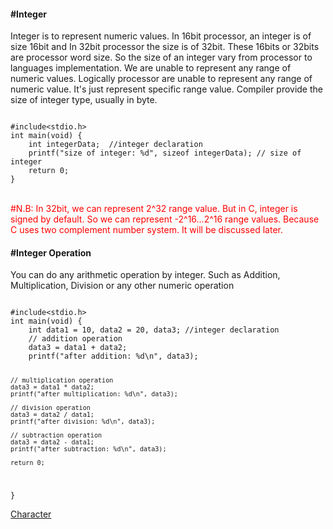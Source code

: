 <h4>#Integer</h4>
<p>Integer is to represent numeric values. In 16bit processor, an integer is of size 16bit and In 32bit processor
the size is of 32bit. These 16bits or 32bits are processor word size. So the size of an integer vary from
processor to languages implementation.  We are unable to represent any range of numeric values. Logically 
processor are unable to represent any range of numeric value. It's just represent specific range value.  
Compiler provide the size of integer type, usually in byte.
</p>
<code>
#include&lt;stdio.h&gt;
int main(void) {
	int integerData;  //integer declaration
	printf("size of integer: %d", sizeof integerData); // size of integer
	return 0;
}
</code>
<br>
<p style="color:red;">#N.B: In 32bit, we can represent 2^32 range value. But in C, integer is signed by default. So we can 
represent -2^16...2^16 range values. Because C uses two complement number system. It will be discussed later.</h5></hr></hr>

<h4>#Integer Operation</h4>
<p>You can do any arithmetic operation by integer. Such as Addition, Multiplication, Division or any other numeric operation</p>

<code>
#include&lt;stdio.h&gt;
int main(void) {
	int data1 = 10, data2 = 20, data3; //integer declaration
	// addition operation
	data3 = data1 + data2;
	printf("after addition: %d\n", data3);
	
	// multiplication operation
	data3 = data1 * data2;
	printf("after multiplication: %d\n", data3);
	
	// division operation
	data3 = data2 / data1;
	printf("after division: %d\n", data3);
	
	// subtraction operation
	data3 = data2 - data1;
	printf("after subtraction: %d\n", data3);
	
	return 0;
}
</code></hr></hr>

<a href="#" class="post pull-right btn btn-sm btn-info" id="character">Character <span class="glyphicon glyphicon-forward"></span></a><br><br><br><br><br>